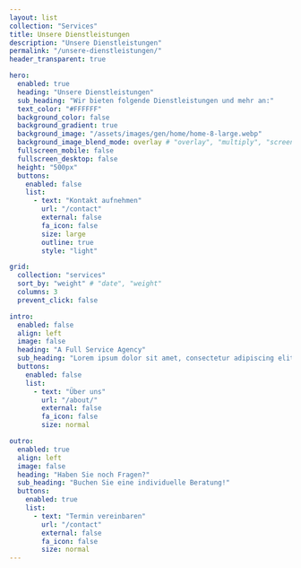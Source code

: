```yaml
---
layout: list
collection: "Services"
title: Unsere Dienstleistungen
description: "Unsere Dienstleistungen"
permalink: "/unsere-dienstleistungen/"
header_transparent: true

hero:
  enabled: true
  heading: "Unsere Dienstleistungen"
  sub_heading: "Wir bieten folgende Dienstleistungen und mehr an:"
  text_color: "#FFFFFF"
  background_color: false
  background_gradient: true
  background_image: "/assets/images/gen/home/home-8-large.webp"
  background_image_blend_mode: overlay # "overlay", "multiply", "screen"
  fullscreen_mobile: false
  fullscreen_desktop: false
  height: "500px"
  buttons:
    enabled: false
    list:
      - text: "Kontakt aufnehmen"
        url: "/contact"
        external: false
        fa_icon: false
        size: large
        outline: true
        style: "light"

grid:
  collection: "services"
  sort_by: "weight" # "date", "weight"
  columns: 3
  prevent_click: false

intro:
  enabled: false
  align: left
  image: false
  heading: "A Full Service Agency"
  sub_heading: "Lorem ipsum dolor sit amet, consectetur adipiscing elit. Ut eget sapien in elit semper accumsan. Pellentesque accumsan ut tortor eu varius. Sed id tincidunt massa, ut egestas orci."
  buttons:
    enabled: false
    list:
      - text: "Über uns"
        url: "/about/"
        external: false
        fa_icon: false
        size: normal

outro:
  enabled: true
  align: left
  image: false
  heading: "Haben Sie noch Fragen?"
  sub_heading: "Buchen Sie eine individuelle Beratung!"
  buttons:
    enabled: true
    list:
      - text: "Termin vereinbaren"
        url: "/contact"
        external: false
        fa_icon: false
        size: normal
---
```

